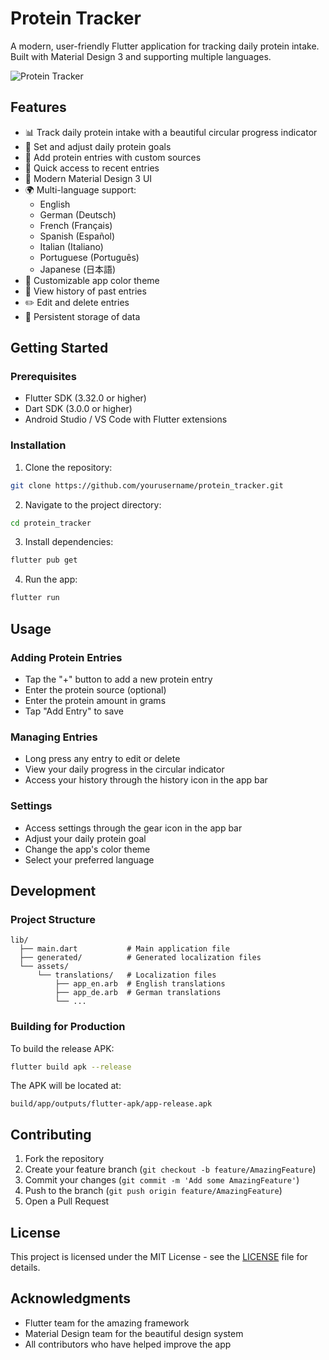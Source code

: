 # Protein Tracker

A modern, user-friendly Flutter application for tracking daily protein intake. Built with Material Design 3 and supporting multiple languages.

![Protein Tracker](https://raw.githubusercontent.com/yourusername/protein_tracker/main/screenshots/app_preview.png)

## Features

- 📊 Track daily protein intake with a beautiful circular progress indicator
- 🎯 Set and adjust daily protein goals
- 📝 Add protein entries with custom sources
- 🔄 Quick access to recent entries
- 📱 Modern Material Design 3 UI
- 🌍 Multi-language support:
  - English
  - German (Deutsch)
  - French (Français)
  - Spanish (Español)
  - Italian (Italiano)
  - Portuguese (Português)
  - Japanese (日本語)
- 🎨 Customizable app color theme
- 📅 View history of past entries
- ✏️ Edit and delete entries
- 💾 Persistent storage of data

## Getting Started

### Prerequisites

- Flutter SDK (3.32.0 or higher)
- Dart SDK (3.0.0 or higher)
- Android Studio / VS Code with Flutter extensions

### Installation

1. Clone the repository:
```bash
git clone https://github.com/yourusername/protein_tracker.git
```

2. Navigate to the project directory:
```bash
cd protein_tracker
```

3. Install dependencies:
```bash
flutter pub get
```

4. Run the app:
```bash
flutter run
```

## Usage

### Adding Protein Entries
- Tap the "+" button to add a new protein entry
- Enter the protein source (optional)
- Enter the protein amount in grams
- Tap "Add Entry" to save

### Managing Entries
- Long press any entry to edit or delete
- View your daily progress in the circular indicator
- Access your history through the history icon in the app bar

### Settings
- Access settings through the gear icon in the app bar
- Adjust your daily protein goal
- Change the app's color theme
- Select your preferred language

## Development

### Project Structure
```
lib/
  ├── main.dart           # Main application file
  ├── generated/          # Generated localization files
  └── assets/
      └── translations/   # Localization files
          ├── app_en.arb  # English translations
          ├── app_de.arb  # German translations
          └── ...
```

### Building for Production

To build the release APK:
```bash
flutter build apk --release
```

The APK will be located at:
```
build/app/outputs/flutter-apk/app-release.apk
```

## Contributing

1. Fork the repository
2. Create your feature branch (`git checkout -b feature/AmazingFeature`)
3. Commit your changes (`git commit -m 'Add some AmazingFeature'`)
4. Push to the branch (`git push origin feature/AmazingFeature`)
5. Open a Pull Request

## License

This project is licensed under the MIT License - see the [LICENSE](LICENSE) file for details.

## Acknowledgments

- Flutter team for the amazing framework
- Material Design team for the beautiful design system
- All contributors who have helped improve the app

